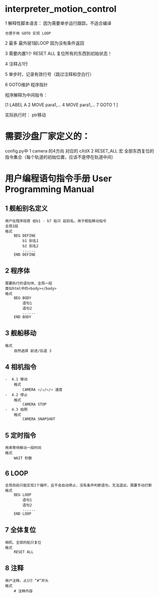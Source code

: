 # interpreter_motion_control

1 解释性脚本语言： 因为需要单步运行跟踪。不适合编译

    也便于用 GOTO 实现 LOOP

2 最多 最外层1层LOOP 因为没有条件返回

3 需要内置1个 RESET ALL  复位所有的东西到初始状态！

4 注释占1行

5 单步时，记录有效行号（跳过注释和空白行）

6 GOTO维护 程序指针

程序解释为中间指令：

[1 LABEL A
2 MOVE para1,...
4 MOVE para1,...
7 GOTO 1
]

实际执行时： ptr移动




# 需要沙盘厂家定义的：

config.py中
1 camera 的4方向 对应的 cXdX
2 RESET_ALL 宏 全部东西复位的指令集合（每个轨道的初始位置，应该不是停在轨道中间）



# 用户编程语句指令手册 User Programming Manual

## 1 舰船别名定义
    用户在程序段首 给b1 - b7 船只 起别名，用于舰船移动指令
    全局1段
    格式 
        BEG DEFINE
            b1 别名1
            b2 别名2
            ......
        END DEFINE

## 2 程序体
    需要执行的语句块，全局一段
    类似html中的<body></body>
    格式
        BEG BODY
            语句1
            语句2
            ......
        END BODY

## 3 舰船移动
    格式
        自然选择 前进/后退 3
## 4 相机指令
    -  4.1 移动
        格式  
            CAMERA ↑/↓/←/→ 速度
    -  4.2 停止
        格式
            CAMERA STOP
    -  4.3 拍照
        格式
            CAMERA SNAPSHOT            
## 5 定时指令
    用来等待移动一段时间
    格式
        WAIT 秒数
## 6 LOOP
    全局目前只能实现1个循环，且不会自动停止，没有条件判断语句，无法退出，需要手动打断
    格式
        BEG LOOP
            语句1
            语句2
            ......
        END LOOP        

## 7 全体复位
    相机、全部的船只复位
    格式
        RESET ALL

## 8 注释
    用户注释，占1行 “#”开头
    格式
        # 注释内容
